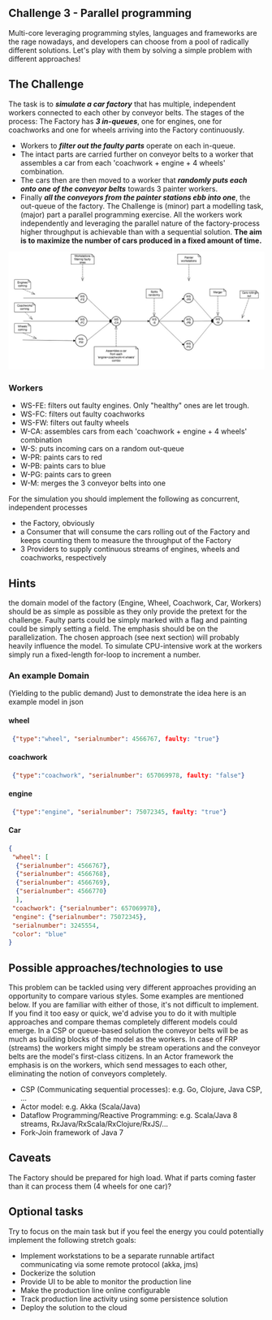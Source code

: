 ## Challenge 3 - Parallel programming ##
Multi-core leveraging programming styles, languages and frameworks are the rage nowadays, and developers can choose from a pool of radically different solutions. Let's play with them by solving a simple problem with different approaches!
## The Challenge ##
The task is to ***simulate a car factory*** that has multiple, independent workers connected to each other by conveyor belts. The stages of the process:
The Factory has ***3 in-queues***, one for engines, one for coachworks and one for wheels arriving into the Factory continuously. 
- Workers to ***filter out the faulty parts*** operate on each in-queue.
- The intact parts are carried further on conveyor belts to a worker that assembles a car from each 'coachwork + engine + 4 wheels' combination. 
- The cars then are then moved to a worker that ***randomly puts each onto one of the conveyor belts*** towards 3 painter workers.
- Finally ***all the conveyors from the painter stations ebb into one***, the out-queue of the factory.
The Challenge is (minor) part a modelling task, (major) part a parallel programming exercise. All the workers work independently and leveraging the parallel nature of the factory-process higher throughput is achievable than with a sequential solution. 
**The aim is to maximize the number of cars produced in a fixed amount of time.**

![Alt text](pics/DevChallengeCarFactory.jpg?raw=true "CarFactory")
### Workers ###

- WS-FE: filters out faulty engines. Only "healthy" ones are let trough.
- WS-FC: filters out faulty coachworks
- WS-FW: filters out faulty wheels
- W-CA: assembles cars from each 'coachwork + engine + 4 wheels' combination
- W-S: puts incoming cars on a random out-queue
- W-PR: paints cars to red
- W-PB: paints cars to blue
- W-PG: paints cars to green
- W-M: merges the 3 conveyor belts into one

For the simulation you should implement the following as concurrent, independent processes
- the Factory, obviously
- a Consumer that will consume the cars rolling out of the Factory and keeps counting them to measure the throughput of the Factory
- 3 Providers to supply continuous streams of engines, wheels and coachworks, respectively

## Hints ##
the domain model of the factory (Engine, Wheel, Coachwork, Car, Workers) should be as simple as possible as they only provide the pretext for the challenge. Faulty parts could be simply marked with a flag and painting could be simply setting a field. The emphasis should be on the parallelization. The chosen approach (see next section) will probably heavily influence the model.
To simulate CPU-intensive work at the workers simply run a fixed-length for-loop to increment a number.
### An example Domain ###
(Yielding to the public demand) Just to demonstrate the idea here is an example model in json 

#### wheel #### 
```json
 {"type":"wheel", "serialnumber": 4566767, faulty: "true"}
```

#### coachwork #### 
```json
 {"type":"coachwork", "serialnumber": 657069978, faulty: "false"}
```

#### engine ####
```json
 {"type":"engine", "serialnumber": 75072345, faulty: "true"}
```

#### Car ####
```json
{
 "wheel": [
  {"serialnumber": 4566767},
  {"serialnumber": 4566768},
  {"serialnumber": 4566769}, 
  {"serialnumber": 4566770}
  ],
 "coachwork": {"serialnumber": 657069978},
 "engine": {"serialnumber": 75072345},
 "serialnumber": 3245554,
 "color": "blue"
}
```
## Possible approaches/technologies to use ##
This problem can be tackled using very different approaches providing an opportunity to compare various styles. Some examples are mentioned below. If you are familiar with either of those, it's not difficult to implement. If you find it too easy or quick, we'd advise you to do it with multiple approaches and compare themas completely different models could emerge. In a CSP or queue-based solution the conveyor belts will be as much as building blocks of the model as the workers. In case of FRP (streams) the workers might simply be stream operations and the conveyor belts are the model's first-class citizens. In an Actor framework the emphasis is on the workers, which send messages to each other, eliminating the notion of conveyors completely.
- CSP (Communicating sequential processes): e.g. Go, Clojure, Java CSP, ...
- Actor model: e.g. Akka (Scala/Java)
- Dataflow Programming/Reactive Programming: e.g. Scala/Java 8 streams, RxJava/RxScala/RxClojure/RxJS/...
- Fork-Join framework of Java 7

## Caveats ##
The Factory should be prepared for high load. What if parts coming faster than it can process them (4 wheels for one car)?

## Optional tasks ##
Try to focus on the main task but if you feel the energy you could potentially implement the following stretch goals:
- Implement workstations to be a separate runnable artifact communicating via some remote protocol (akka, jms)
- Dockerize the solution
- Provide UI to be able to monitor the production line
- Make the production line online configurable
- Track production line activity using some persistence solution
- Deploy the solution to the cloud
